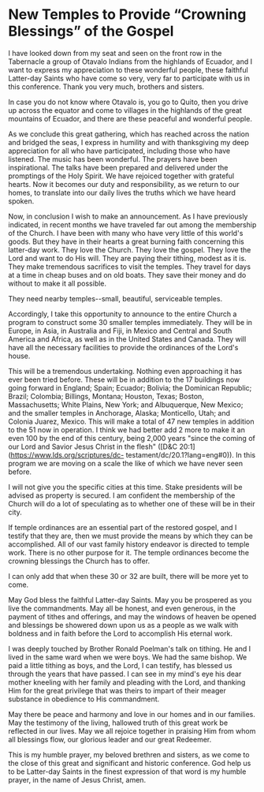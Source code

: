 # New Temples to Provide “Crowning Blessings” of the Gospel

I have looked down from my seat and seen on the front row in the Tabernacle a
group of Otavalo Indians from the highlands of Ecuador, and I want to express
my appreciation to these wonderful people, these faithful Latter-day Saints
who have come so very, very far to participate with us in this conference.
Thank you very much, brothers and sisters.

In case you do not know where Otavalo is, you go to Quito, then you drive up
across the equator and come to villages in the highlands of the great
mountains of Ecuador, and there are these peaceful and wonderful people.

As we conclude this great gathering, which has reached across the nation and
bridged the seas, I express in humility and with thanksgiving my deep
appreciation for all who have participated, including those who have listened.
The music has been wonderful. The prayers have been inspirational. The talks
have been prepared and delivered under the promptings of the Holy Spirit. We
have rejoiced together with grateful hearts. Now it becomes our duty and
responsibility, as we return to our homes, to translate into our daily lives
the truths which we have heard spoken.

Now, in conclusion I wish to make an announcement. As I have previously
indicated, in recent months we have traveled far out among the membership of
the Church. I have been with many who have very little of this world's goods.
But they have in their hearts a great burning faith concerning this latter-day
work. They love the Church. They love the gospel. They love the Lord and want
to do His will. They are paying their tithing, modest as it is. They make
tremendous sacrifices to visit the temples. They travel for days at a time in
cheap buses and on old boats. They save their money and do without to make it
all possible.

They need nearby temples--small, beautiful, serviceable temples.

Accordingly, I take this opportunity to announce to the entire Church a
program to construct some 30 smaller temples immediately. They will be in
Europe, in Asia, in Australia and Fiji, in Mexico and Central and South
America and Africa, as well as in the United States and Canada. They will have
all the necessary facilities to provide the ordinances of the Lord's house.

This will be a tremendous undertaking. Nothing even approaching it has ever
been tried before. These will be in addition to the 17 buildings now going
forward in England; Spain; Ecuador; Bolivia; the Dominican Republic; Brazil;
Colombia; Billings, Montana; Houston, Texas; Boston, Massachusetts; White
Plains, New York; and Albuquerque, New Mexico; and the smaller temples in
Anchorage, Alaska; Monticello, Utah; and Colonia Juarez, Mexico. This will
make a total of 47 new temples in addition to the 51 now in operation. I think
we had better add 2 more to make it an even 100 by the end of this century,
being 2,000 years "since the coming of our Lord and Savior Jesus Christ in the
flesh" ([D&amp;C 20:1](https://www.lds.org/scriptures/dc-
testament/dc/20.1?lang=eng#0)). In this program we are moving on a scale the
like of which we have never seen before.

I will not give you the specific cities at this time. Stake presidents will be
advised as property is secured. I am confident the membership of the Church
will do a lot of speculating as to whether one of these will be in their city.

If temple ordinances are an essential part of the restored gospel, and I
testify that they are, then we must provide the means by which they can be
accomplished. All of our vast family history endeavor is directed to temple
work. There is no other purpose for it. The temple ordinances become the
crowning blessings the Church has to offer.

I can only add that when these 30 or 32 are built, there will be more yet to
come.

May God bless the faithful Latter-day Saints. May you be prospered as you live
the commandments. May all be honest, and even generous, in the payment of
tithes and offerings, and may the windows of heaven be opened and blessings be
showered down upon us as a people as we walk with boldness and in faith before
the Lord to accomplish His eternal work.

I was deeply touched by Brother Ronald Poelman's talk on tithing. He and I
lived in the same ward when we were boys. We had the same bishop. We paid a
little tithing as boys, and the Lord, I can testify, has blessed us through
the years that have passed. I can see in my mind's eye his dear mother
kneeling with her family and pleading with the Lord, and thanking Him for the
great privilege that was theirs to impart of their meager substance in
obedience to His commandment.

May there be peace and harmony and love in our homes and in our families. May
the testimony of the living, hallowed truth of this great work be reflected in
our lives. May we all rejoice together in praising Him from whom all blessings
flow, our glorious leader and our great Redeemer.

This is my humble prayer, my beloved brethren and sisters, as we come to the
close of this great and significant and historic conference. God help us to be
Latter-day Saints in the finest expression of that word is my humble prayer,
in the name of Jesus Christ, amen.

